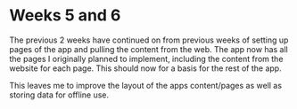 # Weeks 5 and 6

The previous 2 weeks have continued on from previous weeks of setting up pages of the app and pulling the content from the web. The app 
now has all the pages I originally planned to implement, including the content from the website for each page. This should now for a basis
for the rest of the app.

This leaves me to improve the layout of the apps content/pages as well as storing data for offline use.
